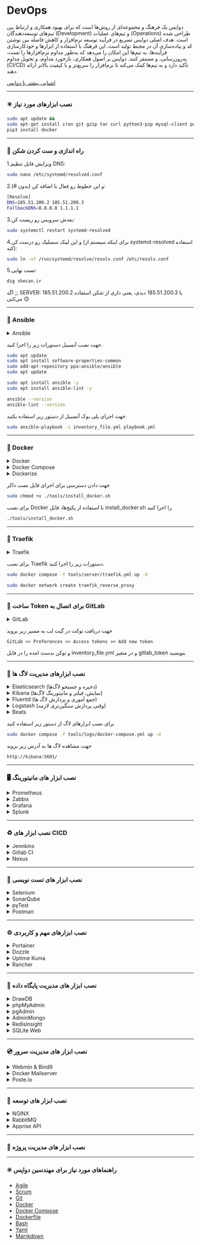 # DevOps
دواپس یک فرهنگ و مجموعه‌ای از روش‌ها است که برای بهبود همکاری و ارتباط بین تیم‌های توسعه‌دهندگان (Development) و تیم‌های عملیات (Operations) طراحی شده است. هدف اصلی دواپس تسریع در فرآیند توسعه نرم‌افزار و کاهش فاصله بین نوشتن کد و پیاده‌سازی آن در محیط تولید است. این فرهنگ با استفاده از ابزارها و خودکارسازی فرآیندها، به تیم‌ها این امکان را می‌دهد که به‌طور مداوم نرم‌افزارها را تست، به‌روزرسانی، و مستقر کنند. دواپس بر اصول همکاری، بازخورد مداوم، و تحویل مداوم (CI/CD) تأکید دارد و به تیم‌ها کمک می‌کند تا نرم‌افزار را سریع‌تر و با کیفیت بالاتر ارائه دهند. 

[اشنایی بیشتر با دواپس](./README-MORE.md)

---

### ✴️ نصب ابزارهای مورد نیاز
```bash
sudo apt update && 
sudo apt-get install cron git gzip tar curl python3-pip mysql-client postgresql-client -y
pip3 install docker
```

---

### 🔅 راه اندازی و ست کردن شکن
1.ویرایش فایل تنظیم DNS:
```bash
sudo nano /etc/systemd/resolved.conf
```
2.و این خطوط رو فعال یا اضافه کن (بدون #):
```bash
[Resolve]
DNS=185.51.200.2 185.51.200.3
FallbackDNS=8.8.8.8 1.1.1.1
```
3.بعدش سرویس رو ریست کن:
```bash
sudo systemctl restart systemd-resolved
```
4.و این لینک سمبلیک رو درست کن (برای اینکه سیستم از systemd-resolved استفاده کنه):
```bash
sudo ln -sf /run/systemd/resolve/resolv.conf /etc/resolv.conf
```
5.تست نهایی:
```bash
dig shecan.ir
```
اگه ;; SERVER: 185.51.200.2 یا 185.51.200.3 دیدی، یعنی داری از شکن استفاده می‌کنی 😊

---

### 🤖 Ansible
<details>
  <summary>Ansible</summary>
  <p>
    آنسیبل یکی از ابزارهای محبوب برای پیاده‌سازی زیرساخت به عنوان کد است که برای اتوماسیون و مدیریت پیکربندی سیستم‌ها و سرورها استفاده می‌شود. این ابزار به‌وسیله‌ی زبان YAML (که به سادگی قابل فهم است) برای تعریف دستورالعمل‌ها و سناریوهای پیکربندی به کار می‌رود و به دلیل سادگی در استفاده و قابلیت مقیاس‌پذیری بالا محبوب است. آنسیبل بدون نیاز به نصب نرم‌افزار خاص روی سرورهای هدف، از طریق SSH به سیستم‌ها متصل می‌شود و عملیات مورد نظر را انجام می‌دهد، این ویژگی باعث می‌شود که آن را برای پروژه‌های کوچک تا بزرگ مناسب و قابل انعطاف کند.  
  </p>
</details>

جهت نصب آنسیبل دستورات زیر را اجرا کنید.
```bash
sudo apt update
sudo apt install software-properties-common
sudo add-apt-repository ppa:ansible/ansible
sudo apt update

sudo apt install ansible -y
sudo apt install ansible-lint -y

ansible --version
ansible-lint --version
```

جهت اجرای پلی بوک آنسیبل از دستور زیر استفاده بکنید.
```bash
sudo ansible-playbook -i inventory_file.yml playbook.yml
```

---

### 🐳 Docker
<details>
  <summary>Docker</summary>
  <p>
    داکر (Docker) یک پلتفرم کانتینرسازی سطح پایین و مبتنی بر فناوری‌های کرنل لینوکس مانند cgroups و namespaces است که امکان اجرای اپلیکیشن‌ها در محیطی ایزوله به‌نام کانتینر را فراهم می‌کند. برخلاف ماشین‌های مجازی، کانتینرها به‌طور مستقیم روی کرنل سیستم‌عامل میزبان اجرا می‌شوند و تنها شامل باینری‌ها و وابستگی‌های مورد نیاز اپلیکیشن هستند، که این موضوع باعث سبک‌تر بودن و مصرف منابع کمتر آن‌ها می‌شود. داکر از یک معماری کلاینت/سرور بهره می‌برد که در آن Docker Engine مسئول ساخت، اجرا و مدیریت کانتینرها است و Docker CLI یا API برای تعامل با آن استفاده می‌شود. همچنین با استفاده از Docker Compose می‌توان چند سرویس را به‌صورت تعریف‌شده در یک فایل YAML مدیریت کرد و با ترکیب آن با ابزارهایی مانند Kubernetes یا Swarm، امکان ارکستراسیون و مقیاس‌پذیری اپلیکیشن‌ها نیز فراهم می‌شود.
  </p>
</details>
<details>
  <summary>Docker Compose</summary>
  <p>
    داکر کامپوز (Docker Compose) یک ابزار متن‌باز است که به شما امکان می‌دهد چندین کانتینر Docker را به‌طور همزمان و به‌صورت هماهنگ مدیریت کنید. این ابزار با استفاده از یک فایل YAML به نام docker-compose.yml، تنظیمات کانتینرهای مختلف را تعریف کرده و آن‌ها را به‌طور خودکار راه‌اندازی می‌کند. Docker Compose برای پروژه‌های پیچیده که به چندین سرویس مختلف نیاز دارند، مانند یک اپلیکیشن وب که نیاز به پایگاه‌داده، کش، و سرویس‌های مختلف دارد، بسیار مفید است. به جای اجرای هر کانتینر به‌طور دستی، Docker Compose به شما این امکان را می‌دهد که تمام سرویس‌ها را با یک دستور ساده (docker-compose up) شروع، متوقف و مدیریت کنید. این ابزار به‌ویژه در فرآیند توسعه، تست و استقرار اپلیکیشن‌های مبتنی بر میکروسرویس‌ها یا چندین سرویس مختلف کاربرد دارد و فرایندهای خودکارسازی را تسهیل می‌کند.
  </p>
</details>
<details>
  <summary>Dockerize</summary>
  <p>
    داکرایز (Dockerize) به فرآیند تبدیل یک اپلیکیشن یا سرویس به یک کانتینر Docker گفته می‌شود، به‌طوری که اپلیکیشن می‌تواند به‌راحتی در هر محیطی اجرا شود، بدون توجه به پیکربندی یا وابستگی‌های سیستم عامل میزبان. این فرآیند شامل ایجاد یک فایل Dockerfile است که تمامی مراحل مورد نیاز برای ساخت کانتینر، از جمله نصب وابستگی‌ها، پیکربندی محیط و کپی کردن کدهای اپلیکیشن به داخل کانتینر را تعریف می‌کند. با Dockerize کردن اپلیکیشن‌ها، توسعه‌دهندگان می‌توانند محیط‌های پایدار و قابل پیش‌بینی برای اجرا و تست ایجاد کنند و از مشکلات مرتبط با تفاوت‌های سیستم‌عاملی جلوگیری کنند. این فرآیند در پروژه‌های مختلف، به‌ویژه در پروژه‌های چندسرویس و میکروسرویس‌ها، بسیار مهم است زیرا باعث تسهیل در استقرار، مقیاس‌پذیری و حمل‌پذیری اپلیکیشن‌ها می‌شود.
  </p>
</details>

جهت دادن دسترسی برای اجرای فایل نصب داکر
```bash
sudo chmod +x ./tools/install_docker.sh 
```

برای نصب Docker با استفاده از پکیج‌ها، فایل install_docker.sh را اجرا کنید.
```bash
./tools/install_docker.sh 
```

---

### 🚦 Traefik
<details>
  <summary>Traefik</summary>
  <p>
    یک پروکسی معکوس (reverse proxy) و لود بالانسر مدرن و قدرتمند است که به‌طور ویژه برای محیط‌های داینامیک مانند Docker، Kubernetes، و سایر پلتفرم‌های ابری طراحی شده است. یکی از ویژگی‌های برجسته Traefik، توانایی کشف خودکار سرویس‌ها (Service Discovery) از طریق برقراری ارتباط با API پلتفرم‌های زیرساختی است؛ به این معنی که به محض اضافه یا حذف شدن یک سرویس، تنظیمات مربوط به روتینگ به‌صورت خودکار به‌روزرسانی می‌شود. Traefik از پروتکل‌های HTTP، HTTPS، TCP و حتی gRPC پشتیبانی می‌کند و به‌راحتی می‌تواند گواهی‌های TLS را به‌صورت خودکار از طریق Let’s Encrypt مدیریت کند. این ابزار به‌خاطر پیکربندی ساده، داشبورد گرافیکی کاربرپسند، و قابلیت ادغام با ابزارهایی مانند Docker Compose و Helm، در بین توسعه‌دهندگان و تیم‌های DevOps بسیار محبوب است.  
  </p>

  ![Traefik](img/traefik.png)
</details>

برای نصب Traefik دستورات زیر را اجرا کنید.
```bash
sudo docker compose -f tools/server/traefik.yml up -d

sudo docker network create traefik_reverse_proxy
```

---

### 🦊 ساخت Token برای اتصال به GitLab
<details>
  <summary>GitLab</summary>
  <p>
    گیت لب (GitLab) یک پلتفرم یکپارچه برای مدیریت چرخه عمر توسعه نرم‌افزار است که امکاناتی مانند کنترل نسخه (با استفاده از Git)، مدیریت مخزن کد، ردیابی مسائل (Issues)، و همچنین ابزارهای CI/CD را در یک محیط واحد ارائه می‌دهد. GitLab به تیم‌های توسعه اجازه می‌دهد تا به‌صورت متمرکز و هماهنگ روی پروژه‌ها کار کنند، کدها را بررسی و ادغام کنند، فرآیندهای تست و استقرار را خودکارسازی کنند، و امنیت و کیفیت کد را بهبود ببخشند. این پلتفرم در دو نسخه رایگان و تجاری عرضه می‌شود و هم به‌صورت SaaS (روی سرورهای GitLab) و هم به‌صورت Self-hosted (روی سرور خودتان) قابل استفاده است. GitLab با قابلیت‌هایی مانند Merge Request، Pipeline، مدیریت دسترسی، مانیتورینگ و DevSecOps، به یکی از محبوب‌ترین ابزارهای DevOps در سازمان‌های کوچک و بزرگ تبدیل شده است.
  </p>
</details>

جهت دریافت توکت در گیت لب به مسیر زیر بروید
```
GitLab >> Preferences >> Access tokens >> Add new token
```
و توکن بدست امده را در فایل inventory_file.yml و در متغیر gitlab_token بنویسید

---

### 📑 نصب ابزارهای مدیریت لاگ ها
<details>
  <summary>Elasticsearch (ذخیره و جستجو لاگ‌ها)</summary>
  <p>
    الستیک‌سرچ (Elasticsearch) یک موتور جستجوی متن‌باز و توزیع‌شده است که برای جستجوی سریع، ذخیره‌سازی و تحلیل بلادرنگ داده‌های ساختاریافته و نیمه‌ساختاریافته طراحی شده است. این ابزار بر پایه‌ی کتابخانه‌ی Apache Lucene ساخته شده و امکان جستجوهای پیچیده و تحلیلی را با سرعت و دقت بالا فراهم می‌کند. Elasticsearch به‌صورت افقی مقیاس‌پذیر است و می‌تواند داده‌ها را بین چندین نود در یک کلاستر تقسیم کند. از ویژگی‌های برجسته‌ی آن می‌توان به جستجوی تمام‌متن، پشتیبانی از فیلترهای پیچیده، تجمیع داده‌ها (Aggregation)، و APIهای RESTful اشاره کرد. این موتور معمولاً در سامانه‌هایی به‌کار می‌رود که نیاز به جستجوی بلادرنگ، تحلیل لاگ‌ها، مانیتورینگ و تحلیل داده‌های بزرگ دارند.
  </p>
</details>
<details>
  <summary>Kibana (نمایش، فیلتر و مانیتورینگ لاگ‌ها)</summary>
  <p>
    کیبانا (Kibana) یک ابزار متن‌باز برای مصورسازی و تحلیل داده‌هایی است که در Elasticsearch ذخیره شده‌اند. این ابزار رابط کاربری گرافیکی قدرتمندی فراهم می‌کند که کاربران از طریق آن می‌توانند داده‌ها را جستجو، فیلتر و به صورت نمودارها، جداول و داشبوردهای تعاملی نمایش دهند. Kibana به‌ویژه برای مانیتورینگ سیستم‌ها، تحلیل لاگ‌ها و ساخت داشبوردهای بلادرنگ کاربرد دارد. یکی از ویژگی‌های مهم Kibana، سادگی در استفاده و امکان پیکربندی بدون نیاز به کدنویسی است، که آن را به ابزاری محبوب برای توسعه‌دهندگان، مدیران سیستم و تحلیل‌گران داده تبدیل کرده است.
  </p>
</details>
<details>
  <summary>Fluentd (جمع آموری و پردازش لاگ ها)</summary>
  <p>
    فلوئنت (Fluentd) یک جمع‌آورنده‌ی لاگ متن‌باز و قدرتمند است که برای جمع‌آوری، انتقال و تبدیل داده‌های لاگ از منابع مختلف به مقاصد گوناگون طراحی شده است. این ابزار با معماری پلاگینی خود، امکان اتصال به بیش از 500 ورودی، خروجی و فیلتر را فراهم می‌کند، از جمله منابعی مانند فایل‌های لاگ، دیتابیس‌ها، و میکروسرویس‌ها، و مقصدهایی مانند Elasticsearch، Amazon S3، Kafka و دیگر سیستم‌های مانیتورینگ و ذخیره‌سازی. Fluentd داده‌ها را به صورت JSON پردازش می‌کند و قابلیت فیلتر، تغییر فرمت و برچسب‌گذاری آن‌ها را دارد. این ابزار به خاطر پایداری بالا، مقیاس‌پذیری افقی و توانایی در تجمیع لاگ‌های توزیع‌شده، در محیط‌های پیچیده و مبتنی بر میکروسرویس بسیار پرکاربرد است.
  </p>
</details>
<details>
  <summary>Logstash (وقتی پردازش سنگین‌تری لازمه)</summary>
  <p>
    لاگ استش (Logstash) یک ابزار متن‌باز برای پردازش و انتقال داده‌ها است که به‌طور خاص برای جمع‌آوری، فیلتر کردن، تبدیل و ارسال لاگ‌ها و رویدادهای سیستمی طراحی شده است. این ابزار داده‌ها را از منابع مختلف مانند فایل‌ها، پایگاه‌های داده، سیستم‌های پیام‌رسان و سرویس‌های ابری دریافت می‌کند و با استفاده از سیستم پلاگین‌محور خود آن‌ها را به شکل دلخواه تبدیل کرده و به مقصدهایی مانند Elasticsearch یا سایر سیستم‌های ذخیره‌سازی ارسال می‌کند. Logstash قابلیت پردازش هم‌زمان داده‌های ساختاریافته و نیمه‌ساختاریافته را دارد و می‌تواند داده‌ها را قبل از ارسال غنی‌سازی کرده یا فیلترهای پیچیده روی آن‌ها اعمال کند. به دلیل انعطاف‌پذیری بالا و توانایی مدیریت حجم بالای داده، Logstash به یکی از اجزای کلیدی در سامانه‌های تحلیل لاگ و مانیتورینگ تبدیل شده است.
  </p>
</details>
<details>
  <summary>Beats</summary>
  بیتس (Beats) مجموعه‌ای از ابزارهای سبک‌وزن و متن‌باز هستند که برای جمع‌آوری و ارسال داده‌ها از سرورها و سیستم‌ها به Logstash یا Elasticsearch طراحی شده‌اند. هر Beat برای نوع خاصی از داده تخصص دارد؛ برای مثال:

  - **Filebeat** (جمع‌آوری لاگ‌های مانند Apache/nginx logs، PHP error logs, ...)  
  - **Metricbeat** (جمع‌آوری متریک‌های سیستم و پایگاه داده مانند CPU، RAM، query load, ...)  
  - **Packetbeat** (ضبط و تحلیل ترافیک لایه شبکه و اپلیکیشن مانند HTTP, MySQL, DNS, ... ) 
  - **Heartbeat** (برای بررسی در دسترس بودن سرویس‌ها)  
  - **Auditbeat** (برای نظارت بر فعالیت‌های امنیتی و فایل‌ها)

  Beats به گونه‌ای طراحی شده‌اند که سبک و بهینه باشند و روی سرورهای لبه (edge) نصب شوند، تا داده‌ها را در لحظه جمع‌آوری کرده و با کمترین سربار به سیستم مرکزی ارسال کنند. این ابزارها معمولاً به عنوان اولین لایه در زنجیره‌ی ELK استفاده می‌شوند و نقش کلیدی در مانیتورینگ و تحلیل بلادرنگ داده‌ها دارند.

</details>

برای نصب ابزارهای لاگ از دستور زیر استفاده کنید
```bash
sudo docker compose -f tools/logs/docker-compose.yml up -d
```

جهت مشاهده لاگ ها به آدرس زیر بروید
```
http://kibana:5601/
```

---

### 🖥️ نصب ابزار های مانیتورینگ
<details>
  <summary>Prometheus</summary>
  <p>
    پرومتئوس (Prometheus) یک سیستم متن‌باز برای مانیتورینگ و جمع‌آوری متریک‌هاست که به‌طور ویژه برای نظارت بر زیرساخت‌های مدرن، به‌ویژه محیط‌های مبتنی بر Kubernetes و میکروسرویس‌ها طراحی شده است. این ابزار از مدل pull استفاده می‌کند و به‌طور دوره‌ای داده‌ها را از سرویس‌ها و اپلیکیشن‌ها جمع‌آوری می‌کند. Prometheus داده‌ها را به‌صورت time-series (سری زمانی) ذخیره می‌کند و زبان پرس‌وجوی قدرتمندی به نام PromQL برای تحلیل این داده‌ها ارائه می‌دهد. از ویژگی‌های مهم آن می‌توان به نصب و راه‌اندازی ساده، ذخیره‌سازی محلی داده‌ها، هشداردهی (alerting) داخلی و یکپارچگی قوی با Grafana برای مصورسازی اشاره کرد. Prometheus به دلیل پایداری بالا، مقیاس‌پذیری و اکوسیستم فعال، یکی از محبوب‌ترین ابزارهای مانیتورینگ در دنیای DevOps و Cloud Native به‌شمار می‌رود.
  </p>

  ![SQLite](img/prometheus.png)

  برای نصب Prometheus دستورات زیر را اجرا کنید.
  ```bash
  sudo docker compose -f tools/monitor/prometheus.yml up -d
  ```
</details>
<details>
  <summary>Zabbix</summary>
  <p>
    زبیکس (Zabbix) یک سیستم مانیتورینگ متن‌باز و قدرتمند است که برای نظارت بر عملکرد و در دسترس بودن سرورها، شبکه‌ها، اپلیکیشن‌ها، و سرویس‌های IT طراحی شده است. این ابزار از مدل جمع‌آوری داده به‌صورت pull و push پشتیبانی می‌کند و می‌تواند داده‌ها را از طریق Agent، SNMP، IPMI، یا حتی با اجرای اسکریپت‌ها دریافت کند. Zabbix امکان مانیتورینگ بلادرنگ، تحلیل داده‌های تاریخی، پیکربندی آستانه‌ها (thresholds) و هشداردهی هوشمند از طریق ایمیل، پیامک یا سایر کانال‌ها را فراهم می‌سازد. همچنین دارای رابط گرافیکی تحت وب برای مدیریت، مشاهده نمودارها و ساخت داشبوردهای سفارشی است. به دلیل پایداری بالا، امکانات گسترده و جامعه‌ی کاربری فعال، Zabbix در بسیاری از سازمان‌ها برای مانیتورینگ زیرساخت‌های گسترده مورد استفاده قرار می‌گیرد.
  </p>

  ![SQLite](img/zabbix.png)

  برای نصب Zabbix دستورات زیر را اجرا کنید.
  ```bash
  sudo docker compose -f tools/monitor/zabbix.yml up -d
  ```
</details>
<details>
  <summary>Grafana</summary>
  <p>
    گرافانا (Grafana) یک ابزار متن‌باز و قدرتمند برای مصورسازی داده‌ها و ساخت داشبوردهای تعاملی است که به‌طور گسترده در مانیتورینگ و تحلیل داده‌های سری زمانی (time-series) مورد استفاده قرار می‌گیرد. این ابزار قابلیت اتصال به منابع داده‌ی متنوعی مانند Prometheus، InfluxDB، Elasticsearch، Graphite، MySQL و بسیاری دیگر را دارد. Grafana به کاربران اجازه می‌دهد تا با استفاده از نمودارها، جداول و پنل‌های متنوع، داده‌ها را به صورت بصری نمایش دهند و به آسانی وضعیت سیستم‌ها و سرویس‌ها را رصد کنند. همچنین از قابلیت‌هایی مانند هشداردهی (Alerting)، به اشتراک‌گذاری داشبوردها، احراز هویت چندلایه و افزونه‌های متعدد پشتیبانی می‌کند. به‌دلیل رابط کاربری جذاب و قابلیت‌های پیشرفته، Grafana به یکی از محبوب‌ترین ابزارهای مصورسازی داده در دنیای DevOps و مانیتورینگ تبدیل شده است.
  </p>

  ![SQLite](img/grafana.png)

  برای نصب Grafana دستورات زیر را اجرا کنید.
  ```bash
  sudo docker compose -f tools/monitor/grafana.yml up -d
  ```
</details>
<details>
  <summary>Splunk</summary>
  <p>
    اسپلانک (Splunk) یک پلتفرم قدرتمند و تجاری برای جمع‌آوری، جستجو، تحلیل و مصورسازی داده‌های ماشینی (Machine Data) است که از منابع مختلفی مانند لاگ فایل‌ها، رویدادهای سیستم، اپلیکیشن‌ها، دستگاه‌های شبکه و سنسورها دریافت می‌شود. Splunk با استفاده از فناوری جستجوی پیشرفته و شاخص‌گذاری داده‌ها، امکان تحلیل بلادرنگ، کشف الگوها، شناسایی ناهنجاری‌ها و تولید گزارش‌های سفارشی را فراهم می‌کند. این پلتفرم از رابط کاربری گرافیکی پیشرفته، داشبوردهای تعاملی، قابلیت‌های هشداردهی (alerting) و ابزارهای امنیتی و مدیریتی قدرتمند پشتیبانی می‌کند. Splunk معمولاً در حوزه‌های مانیتورینگ IT، امنیت (SIEM)، تحلیل لاگ‌ها و عملیات تجاری استفاده می‌شود و به دلیل مقیاس‌پذیری بالا و امکانات گسترده، در سازمان‌های بزرگ و حساس به داده بسیار محبوب است.
  </p>

  ![SQLite](img/splunk.png)

  برای نصب Splunk دستورات زیر را اجرا کنید.
  ```bash
  sudo docker compose -f tools/monitor/splunk.yml up -d
  ```
</details>

---

### ♻️ نصب ابزار های CICD
<details>
  <summary>Jennkins</summary>
  <p>
    جنکینز (Jenkins) یک ابزار متن‌باز و محبوب برای اتوماسیون فرآیندهای توسعه نرم‌افزار است که به‌ویژه در زمینه CI/CD (Continuous Integration/Continuous Delivery) کاربرد دارد. Jenkins به تیم‌های توسعه کمک می‌کند تا فرایندهای ساخت، آزمایش و استقرار نرم‌افزار را به‌طور خودکار و پیوسته انجام دهند. این ابزار با استفاده از پلاگین‌های متعدد می‌تواند با انواع سیستم‌ها و فناوری‌ها ارتباط برقرار کند و قابلیت‌هایی مانند اجرای تست‌ها، ساخت بسته‌های نرم‌افزاری، استقرار به محیط‌های مختلف و نظارت بر فرآیندها را فراهم کند. Jenkins همچنین از رابط کاربری تحت وب، داشبوردهای قابل تنظیم، و سیستم‌های هشداردهی برای پیگیری وضعیت اجرای فرآیندها پشتیبانی می‌کند. این ابزار به دلیل سادگی استفاده، مقیاس‌پذیری بالا و اکوسیستم فعال پلاگین‌ها، در بسیاری از پروژه‌های نرم‌افزاری و در محیط‌های DevOps به‌طور گسترده‌ای استفاده می‌شود.
  </p>
</details>
<details>
  <summary>Gitlab CI</summary>
  <p>
    GitLab CI (Continuous Integration) بخشی از GitLab است که به‌طور کامل برای خودکارسازی فرآیندهای توسعه نرم‌افزار طراحی شده و قابلیت‌هایی مانند Continuous Integration (CI) و Continuous Delivery (CD) را فراهم می‌کند. با استفاده از GitLab CI، تیم‌های توسعه می‌توانند به‌طور خودکار کد را از مخزن Git دریافت کرده، آن را بسازند، تست کنند و به محیط‌های مختلف استقرار دهند. این ابزار به شما اجازه می‌دهد تا از طریق فایل‌های پیکربندی YAML به‌نام .gitlab-ci.yml، گردش کارهای CI/CD را تعریف کنید. GitLab CI شامل ویژگی‌هایی مانند تست خودکار، ساخت خودکار، و استقرار خودکار است که به توسعه‌دهندگان کمک می‌کند تا خطاها را زودتر شناسایی کرده و سریع‌تر به نسخه‌های جدید نرم‌افزار برسند. GitLab CI همچنین با پلتفرم‌های مختلف، مانند Docker، Kubernetes و سایر ابزارهای DevOps یکپارچه می‌شود و امکان کنترل و مدیریت کامل فرآیندهای CI/CD را فراهم می‌آورد.
  </p>
</details>
<details>
  <summary>Nexus</summary>
  <p>
    Nexus یک مخزن (repository manager) متن‌باز است که به‌ویژه برای مدیریت، ذخیره‌سازی و توزیع بسته‌های نرم‌افزاری، کتابخانه‌ها و وابستگی‌ها در پروژه‌های نرم‌افزاری استفاده می‌شود. Nexus از انواع مختلفی از مخازن پشتیبانی می‌کند، از جمله مخازن Maven، Docker، npm، NuGet و بسیاری دیگر. این ابزار به تیم‌های توسعه کمک می‌کند تا وابستگی‌های نرم‌افزاری خود را به‌طور مرکزی مدیریت کنند و فرآیندهای ساخت و استقرار را بهینه سازند.
    یکی از ویژگی‌های برجسته Nexus این است که امکان مدیریت مخازن داخلی و خارجی را به‌طور همزمان فراهم می‌کند. به‌عنوان مثال، می‌توان از Nexus برای ذخیره‌سازی وابستگی‌های داخلی (مانند کتابخانه‌های اختصاصی پروژه) و همچنین برای کش کردن بسته‌های نرم‌افزاری از مخازن عمومی (مانند Maven Central) استفاده کرد. Nexus همچنین قابلیت‌هایی برای نظارت بر کیفیت بسته‌ها، تنظیم مجوزها و کنترل دسترسی، و پشتیبانی از قابلیت‌های CI/CD در فرآیندهای توسعه دارد. این ابزار در بسیاری از تیم‌های DevOps و توسعه نرم‌افزار برای بهبود و تسریع فرآیندهای انتشار بسته‌ها و نرم‌افزارها مورد استفاده قرار می‌گیرد.
  </p>
</details>

---

### 📜 نصب ابزار های تست نویسی
<details>
  <summary>Selenium</summary>
  <p>
    Selenium یک ابزار متن‌باز برای خودکارسازی مرورگرهای وب است که به‌ویژه برای تست خودکار وب‌سایت‌ها و اپلیکیشن‌های وب طراحی شده است. این ابزار به توسعه‌دهندگان امکان می‌دهد تا سناریوهای تستی را برای شبیه‌سازی تعاملات کاربر با وب‌سایت‌ها، مانند کلیک کردن، پر کردن فرم‌ها و پیمایش صفحات، به‌طور خودکار اجرا کنند. Selenium از طریق WebDriver، API اصلی خود، به‌طور مستقیم با مرورگرها تعامل می‌کند و از زبان‌های برنامه‌نویسی مختلف مانند Java، Python، C# و JavaScript پشتیبانی می‌کند. همچنین، Selenium شامل ابزارهایی مانند Selenium IDE برای ضبط و پخش تست‌ها بدون نیاز به کدنویسی و Selenium Grid برای اجرای تست‌ها به‌صورت موازی بر روی چندین مرورگر و سیستم است. این ابزار به دلیل انعطاف‌پذیری بالا و پشتیبانی از مرورگرهای مختلف، به یکی از محبوب‌ترین گزینه‌ها برای تست خودکار وب‌سایت‌ها تبدیل شده است.
  </p>
</details>
<details>
  <summary>SonarQube</summary>
  <p>
    SonarQube یک پلتفرم متن‌باز برای بررسی کیفیت کد و تحلیل استاتیک است که به تیم‌های توسعه کمک می‌کند تا مشکلات کیفیت کد، آسیب‌پذیری‌های امنیتی، خطاهای بالقوه و مسائل مربوط به خوانایی و پیچیدگی کد را شناسایی کنند. این ابزار به‌طور خودکار کدهای منبع را آنالیز کرده و گزارشی جامع از وضعیت کیفیت کد تولید می‌کند، شامل امتیاز کیفیت، هشدارها و توصیه‌های اصلاحی.
    SonarQube از انواع زبان‌های برنامه‌نویسی مختلف مانند Java، JavaScript، Python، C/C++، PHP و غیره پشتیبانی می‌کند و می‌تواند به‌طور مداوم در فرآیندهای CI/CD گنجانده شود. این پلتفرم به‌طور ویژه در محیط‌های توسعه تیمی مفید است، زیرا قادر است کدهای جدید را با استانداردهای پروژه مقایسه کرده و نقاط ضعف را قبل از ادغام در مخزن مرکزی شناسایی کند.
    یکی از ویژگی‌های برجسته SonarQube، داشبوردهای گرافیکی آن است که به کاربران این امکان را می‌دهد تا به‌صورت بصری مشکلات مختلف کیفیت کد را رصد کنند. همچنین، SonarQube از قابلیت‌هایی مانند هشداردهی (alerting)، نظارت بر روند بهبود کیفیت کد و پشتیبانی از قوانین سفارشی برای تحلیل کدها برخوردار است.
  </p>
</details>
<details>
  <summary>pyTest</summary>
  <p>
    pytest یک فریم‌ورک تست‌نویسی قدرتمند و متن‌باز برای زبان Python است که نوشتن و اجرای تست‌های خودکار را ساده و مقیاس‌پذیر می‌کند. این ابزار از تست‌های واحد (unit tests) و ادغام (integration tests) پشتیبانی کرده و با استفاده از سینتکس ساده و قابل‌فهم، به توسعه‌دهندگان امکان نوشتن تست‌هایی تمیز و کارا را می‌دهد. ویژگی‌هایی مانند گزارش‌دهی دقیق، پشتیبانی از پلاگین‌های مختلف برای افزودن قابلیت‌هایی همچون گزارش‌گیری HTML یا اجرای تست‌ها به‌صورت موازی، و امکان مدیریت آسان شرایط آزمایشی با استفاده از "fixtures" باعث شده pytest یکی از محبوب‌ترین فریم‌ورک‌ها در جامعه Python برای تست خودکار باشد.
  </p>
</details>
<details>
  <summary>Postman</summary>
  <p>
    Postman یک ابزار قدرتمند برای تست و توسعه API است که به توسعه‌دهندگان این امکان را می‌دهد تا درخواست‌های HTTP(S) را به سرورها ارسال کرده و پاسخ‌های آن‌ها را بررسی کنند. Postman از قابلیت‌هایی همچون ارسال درخواست‌های GET، POST، PUT، DELETE و سایر انواع HTTP پشتیبانی می‌کند و می‌تواند داده‌ها را در قالب JSON، XML، فرم و سایر فرمت‌ها ارسال و دریافت کند. این ابزار به کاربران امکان می‌دهد تا مجموعه‌ای از درخواست‌ها را گروه‌بندی کرده و به‌صورت مجموعه‌های تست خودکار (collections) ذخیره کنند. همچنین، Postman از قابلیت‌های پیشرفته‌ای مانند نوشتن اسکریپت‌های تست، شبیه‌سازی محیط‌های مختلف (environments)، ارسال درخواست‌های پیچیده با هدرها، پارامترهای URL و توکن‌ها، و حتی ایجاد مستندات خودکار برای API ها پشتیبانی می‌کند. به‌دلیل رابط کاربری ساده و امکانات گسترده، Postman به یکی از محبوب‌ترین ابزارهای تست و توسعه API در میان توسعه‌دهندگان تبدیل شده است.
  </p>
</details>

---

### ⚙️ نصب ابزارهای مهم و کاربردی
<details>
  <summary>Portainer</summary>
  <p>
    Portainer یک ابزار مدیریت و نظارت قدرتمند و ساده برای Docker و Kubernetes است که از طریق یک رابط کاربری وب، امکان مدیریت کانتینرها، ایماژها، شبکه‌ها، و حجم‌های Docker را فراهم می‌کند. این ابزار به کاربران این امکان را می‌دهد تا بدون نیاز به دستورات پیچیده CLI، به راحتی محیط‌های Docker خود را مدیریت کنند. Portainer می‌تواند در محیط‌های کوچک تا بزرگ با چندین گره به‌طور مؤثر اجرا شود و ویژگی‌هایی نظیر مشاهده لاگ‌ها، بررسی وضعیت کانتینرها، مدیریت ایماژها، و تنظیمات شبکه را ارائه می‌دهد. همچنین از قابلیت‌هایی مثل تخصیص منابع، تنظیم مجوزهای دسترسی، و پیاده‌سازی سیاست‌های امنیتی پشتیبانی می‌کند که آن را به ابزاری محبوب برای تیم‌های DevOps و توسعه‌دهندگان تبدیل کرده است.
  </p>

  ![Portainer](img/portainer.png)

  برای نصب Portainer دستورات زیر را اجرا کنید.
  ```bash
  sudo docker compose -f tools/tools/portainer.yml up -d
  ```
</details>
<details>
  <summary>Dozzle</summary>
  <p>
    Dozzle یک ابزار ساده و سبک برای مشاهده لاگ‌های Docker به‌صورت real-time است. این ابزار به‌طور خاص برای افرادی طراحی شده است که نیاز دارند تا لاگ‌های کانتینرهای Docker را به راحتی از طریق یک رابط کاربری وب مشاهده کنند. Dozzle به‌طور مستقیم به Docker متصل می‌شود و لاگ‌های کانتینرها را به صورت زنده (live) نمایش می‌دهد. همچنین این ابزار به شما امکان فیلتر کردن لاگ‌ها بر اساس کانتینرها را می‌دهد و همچنین می‌توانید خروجی‌های لاگ را به صورت پیوسته و بدون نیاز به refresh دستی مشاهده کنید. Dozzle یک رابط کاربری ساده و کاربرپسند دارد و برای کسانی که نمی‌خواهند از ابزارهای پیچیده‌تر مانند Grafana یا ELK Stack برای مشاهده لاگ‌ها استفاده کنند، گزینه مناسبی است. Dozzle می‌تواند از طریق Docker Compose یا به‌صورت یک کانتینر مستقل راه‌اندازی شود و با حداقل تنظیمات قابل استفاده است.
  </p>

  ![Dozzle](img/dozzle.png)

  برای نصب Dozzle دستورات زیر را اجرا کنید.
  ```bash
  sudo docker compose -f tools/tools/dozzle.yml up -d
  ```
</details>
<details>
  <summary>Uptime Kuma</summary>
  <p>
    Uptime Kuma یک ابزار متن‌باز و رایگان برای نظارت بر وضعیت سرویس‌ها و وب‌سایت‌ها است که به‌صورت خودکار در زمان‌های مختلف وضعیت دسترسی و عملکرد سرورها را بررسی می‌کند. این ابزار با رابط کاربری وب ساده و کاربرپسند، امکان نظارت بر سرویس‌ها را از طریق روش‌های مختلف نظیر HTTP(S), TCP, ICMP (ping) و حتی WebSocket فراهم می‌کند. Uptime Kuma به‌راحتی نصب و راه‌اندازی می‌شود و می‌تواند به‌صورت محلی یا در سرورهای ابری اجرا شود. از دیگر ویژگی‌های این ابزار می‌توان به اعلان‌ها و هشدارها از طریق ایمیل، Slack، Telegram و سایر روش‌ها اشاره کرد، که به مدیران سیستم اجازه می‌دهد به سرعت از بروز مشکلات مطلع شوند. Uptime Kuma گزینه‌ای ایده‌آل برای نظارت بر سلامت وب‌سایت‌ها و سرویس‌های آنلاین به‌طور مؤثر و آسان است.
  </p>

  ![Uptime Kuma](img/uptime_kuma.png)

  برای نصب Uptime Kuma دستورات زیر را اجرا کنید.
  ```bash
  sudo docker compose -f tools/tools/uptime_kuma.yml up -d
  ```
</details>
<details>
  <summary>Rancher</summary>
  <p>
    Rancher یک پلتفرم مدیریت و اورکستراسیون کانتینر است که به سازمان‌ها کمک می‌کند تا زیرساخت‌های مبتنی بر کانتینر را به راحتی مدیریت کنند. این ابزار به ویژه برای مدیریت کانتینرهای Docker و Kubernetes طراحی شده است و قابلیت‌های گسترده‌ای را برای استقرار، نظارت، مدیریت و مقیاس‌پذیری سرویس‌های مبتنی بر کانتینر فراهم می‌کند.  
    Rancher به عنوان یک رابط کاربری گرافیکی (GUI) و API برای مدیریت کلاسترهای Kubernetes عمل می‌کند و این امکان را فراهم می‌کند که کاربران بدون نیاز به تخصص عمیق در Kubernetes، از امکانات این پلتفرم بهره‌برداری کنند. با Rancher، کاربران می‌توانند کلاسترهای متعدد را از یک داشبورد مرکزی مدیریت کرده و از قابلیت‌هایی همچون مدیریت دسترسی، استقرار خودکار برنامه‌ها، مقیاس‌پذیری خودکار، و مانیتورینگ استفاده کنند. همچنین Rancher از قابلیت‌هایی مانند ایمن‌سازی کانتینرها، پشتیبانی از CI/CD، و ایجاد و مدیریت شبکه‌های کانتینر نیز پشتیبانی می‌کند.  
    در مجموع، Rancher ابزاری قدرتمند برای سازمان‌هایی است که می‌خواهند زیرساخت‌های مبتنی بر کانتینر خود را مدیریت کنند و به راحتی فرآیندهای پیچیده‌ی اورکستراسیون و استقرار برنامه‌ها را پیاده‌سازی کنند، بدون اینکه نیاز به مدیریت پیچیده‌ی زیرساخت‌های Kubernetes داشته باشند.
  </p>

  ![Rancher](img/rancher.png)

  برای نصب Rancher دستورات زیر را اجرا کنید.
  ```bash
  sudo docker compose -f tools/tools/rancher.yml up -d
  ```
</details>

---

### 📀 نصب ابزار های مدیریت پایگاه داده
<details>
  <summary>DrawDB</summary>
  <p>
    DrawDB یک ابزار آنلاین است که برای طراحی و ترسیم دیاگرام‌ها و مدل‌های پایگاه داده (Database) به‌کار می‌رود. این پلتفرم به کاربران کمک می‌کند تا به‌طور بصری ساختار پایگاه داده‌ها را طراحی کرده و ارتباطات بین جداول مختلف را به‌صورت گرافیکی نمایش دهند. کاربران می‌توانند با کشیدن و رها کردن المان‌ها، جداول و روابط بین آنها را به‌سادگی ایجاد کنند و از طریق رابط کاربری ساده و کاربرپسند، نمودارهای موجود را ویرایش کنند. DrawDB به‌ویژه برای طراحان پایگاه داده، توسعه‌دهندگان و تیم‌های فناوری اطلاعات مفید است، زیرا امکان طراحی مدل‌های ERD (Entity Relationship Diagram) و سایر نمودارهای پایگاه داده را به‌طور سریع و کارآمد فراهم می‌آورد.
  </p>

  ![SQLite Web](img/drawdb.png)

  برای نصب DrawDB دستورات زیر را اجرا کنید.
  ```bash
  sudo docker compose -f tools/db/drawdb.yml up -d
  ```
</details>
<details>
  <summary>phpMyAdmin</summary>
  <p>
    phpMyAdmin یک ابزار مدیریت پایگاه داده‌ MySQL و MariaDB است که به‌صورت وب‌پایه عمل می‌کند و به کاربران این امکان را می‌دهد تا پایگاه‌های داده خود را از طریق مرورگر وب مدیریت کنند. این ابزار محبوب و کاربرپسند، به راحتی به شما این امکان را می‌دهد که جداول، رکوردها، کوئری‌ها و دیگر ویژگی‌های پایگاه داده را بدون نیاز به خط فرمان مدیریت کنید. phpMyAdmin امکانات زیادی را فراهم می‌کند، از جمله قابلیت مدیریت کاربران، وارد و صادر کردن داده‌ها، ایجاد و ویرایش جداول، اجرای دستورات SQL و مشاهده گزارش‌های مربوط به پایگاه داده. با رابط کاربری ساده و قابل‌فهم، phpMyAdmin به‌ویژه برای توسعه‌دهندگان و مدیران پایگاه داده‌هایی که با MySQL یا MariaDB کار می‌کنند، ابزاری بسیار مفید و پرکاربرد است. این ابزار به‌راحتی قابل نصب است و از بیشتر سیستم‌های عامل مانند لینوکس، ویندوز و macOS پشتیبانی می‌کند.
  </p>

  ![SQLite Web](img/phpmyadmin.png)

  برای نصب phpMyAdmin دستورات زیر را اجرا کنید.
  ```bash
  sudo docker compose -f tools/db/phpmyadmin.yml up -d
  ```
</details>
<details>
  <summary>pgAdmin</summary>
  <p>
    pgAdmin یک ابزار مدیریت گرافیکی برای پایگاه داده PostgreSQL است که به‌طور گسترده برای نظارت، مدیریت و طراحی پایگاه‌های داده PostgreSQL استفاده می‌شود. این ابزار امکاناتی مانند ایجاد و مدیریت جداول، نمایش داده‌ها، نوشتن و اجرای پرس‌وجوهای SQL، پشتیبان‌گیری و بازیابی داده‌ها، و مدیریت دسترسی‌ها و کاربران را در اختیار مدیران پایگاه داده قرار می‌دهد. pgAdmin از یک رابط کاربری گرافیکی ساده و قدرتمند بهره می‌برد که به کاربران این امکان را می‌دهد تا به راحتی با پایگاه داده PostgreSQL تعامل داشته باشند. علاوه بر نسخه دسکتاپ، pgAdmin نسخه وب نیز دارد که می‌تواند از هر مرورگری به پایگاه داده متصل شود. این ابزار به‌ویژه برای توسعه‌دهندگان، مدیران سیستم و پایگاه داده‌ها که نیاز به یک ابزار کاربرپسند و کاربردی برای مدیریت پایگاه‌های داده PostgreSQL دارند، بسیار مناسب است.
  </p>

  ![SQLite Web](img/pgadmin.png)

  برای نصب pgAdmin دستورات زیر را اجرا کنید.
  ```bash
  sudo docker compose -f tools/db/pgadmin.yml up -d
  ```
</details>
<details>
  <summary>AdminMongo</summary>
  <p>
    AdminMongo یک ابزار گرافیکی متن‌باز برای مدیریت پایگاه داده MongoDB است که رابط کاربری ساده و کاربردی برای تعامل با این پایگاه داده NoSQL فراهم می‌کند. با استفاده از AdminMongo، کاربران می‌توانند به‌راحتی داده‌ها را مشاهده، ویرایش، جستجو، و مدیریت کنند، بدون اینکه نیازی به استفاده از خط فرمان یا نوشتن دستورات پیچیده MongoDB داشته باشند. این ابزار امکاناتی نظیر مشاهده collections، جستجوی پیشرفته، مدیریت شاخص‌ها، انجام عملیات روی داده‌ها (مانند افزودن، حذف، یا به‌روزرسانی اسناد) و همچنین مدیریت کاربران و دسترسی‌ها را ارائه می‌دهد. AdminMongo به‌ویژه برای توسعه‌دهندگان و مدیران پایگاه داده‌هایی که از MongoDB استفاده می‌کنند، ابزاری مفید است و به آنها کمک می‌کند تا عملکرد سریع‌تری در مدیریت پایگاه داده‌های خود داشته باشند.
  </p>

  ![SQLite Web](img/adminmongo.png)

  برای نصب AdminMongo دستورات زیر را اجرا کنید.
  ```bash
  sudo docker compose -f tools/db/adminmongo.yml up -d
  ```
</details>
<details>
  <summary>RedisInsight</summary>
  <p>
    AdminMongo یک ابزار گرافیکی متن‌باز برای مدیریت پایگاه داده MongoDB است که رابط کاربری ساده و کاربردی برای تعامل با این پایگاه داده NoSQL فراهم می‌کند. با استفاده از AdminMongo، کاربران می‌توانند به‌راحتی داده‌ها را مشاهده، ویرایش، جستجو، و مدیریت کنند، بدون اینکه نیازی به استفاده از خط فرمان یا نوشتن دستورات پیچیده MongoDB داشته باشند. این ابزار امکاناتی نظیر مشاهده collections، جستجوی پیشرفته، مدیریت شاخص‌ها، انجام عملیات روی داده‌ها (مانند افزودن، حذف، یا به‌روزرسانی اسناد) و همچنین مدیریت کاربران و دسترسی‌ها را ارائه می‌دهد. AdminMongo به‌ویژه برای توسعه‌دهندگان و مدیران پایگاه داده‌هایی که از MongoDB استفاده می‌کنند، ابزاری مفید است و به آنها کمک می‌کند تا عملکرد سریع‌تری در مدیریت پایگاه داده‌های خود داشته باشند.
  </p>

  ![SQLite Web](img/adminmongo.png)

  برای نصب RedisInsight دستورات زیر را اجرا کنید.
  ```bash
  sudo docker compose -f tools/db/redisInsight.yml up -d
  ```
</details>
<details>
  <summary>SQLite Web</summary>
  <p>
    SQLite Web یک ابزار ساده و قدرتمند مبتنی بر وب برای مدیریت پایگاه‌های داده SQLite است. این برنامه که به زبان Python و با استفاده از فریمورک Flask توسعه یافته، امکان مشاهده، ویرایش، جستجو و اجرای کوئری روی فایل‌های SQLite را از طریق یک رابط کاربری سبک و کاربرپسند فراهم می‌کند. SQLite Web کاملاً متن‌باز و رایگان است و به راحتی می‌توان آن را روی سرورهای محلی یا از طریق Docker اجرا کرد. این ابزار با پشتیبانی از احراز هویت رمزعبوری و حالت فقط-خواندنی، گزینه‌ای ایده‌آل برای مدیریت سریع و ایمن دیتابیس‌های کوچک و متوسط محسوب می‌شود.
  </p>

  ![SQLite Web](img/sqlite_web.png)

  برای نصب SQLite Web دستورات زیر را اجرا کنید.
  ```bash
  sudo docker compose -f tools/db/sqlite_web.yml up -d
  ```
</details>

---

### 💿 نصب ابزار های مدیریت سرور
<details>
  <summary>Webmin & Bind9</summary>
  <p>
    Webmin یک پنل مدیریتی تحت وب و رایگان برای مدیریت آسان سرورها و سرویس‌های لینوکسی است که امکان پیکربندی سیستم، مدیریت کاربران، مانیتورینگ سرویس‌ها و راه‌اندازی سرویس‌های شبکه‌ای مانند DNS، Apache، MySQL و بسیاری دیگر را از طریق یک رابط کاربری گرافیکی ساده فراهم می‌کند. Bind9 نیز یکی از قدرتمندترین و پرکاربردترین نرم‌افزارهای DNS سرور در دنیاست که برای راه‌اندازی و مدیریت دامنه‌ها، رکوردهای DNS و کنترل ترافیک شبکه استفاده می‌شود. ترکیب Webmin با Bind9 این امکان را می‌دهد که بدون نیاز به ویرایش دستی فایل‌های متنی پیچیده، از طریق یک محیط گرافیکی کاربرپسند، به راحتی DNS سرورهای قدرتمند و امن ایجاد و مدیریت شوند.
  </p>

  ![Webmin & Bind9](img/webmin_bind9.png)

  برای نصب Webmin & Bind9 دستورات زیر را اجرا کنید.
  ```bash
  sudo docker compose -f tools/server/webmin_bind9.yml up -d
  ```
</details>
<details>
  <summary>Docker Mailserver</summary>
  <p>
    Docker Mailserver یک راه‌حل مبتنی بر کانتینر برای راه‌اندازی و مدیریت سرور ایمیل است که به‌راحتی از طریق Docker قابل استقرار است. این پروژه شامل مجموعه‌ای از ابزارها و سرویس‌های مختلف است که برای راه‌اندازی یک سرور ایمیل کامل طراحی شده‌اند، از جمله SMTP، IMAP، POP3 و فیلترهای اسپم. Docker Mailserver شامل ویژگی‌هایی مانند احراز هویت ایمیل، رمزگذاری TLS/SSL، و قابلیت‌های مدیریت ایمیل است. این ابزار به‌ویژه برای افرادی که نیاز به راه‌اندازی یک سرور ایمیل شخصی یا سازمانی دارند، بدون نیاز به پیکربندی پیچیده و نرم‌افزارهای جانبی، بسیار مفید است. با استفاده از Docker، این سرور ایمیل به‌راحتی قابل مدیریت، مقیاس‌پذیر و قابل حمل است، و می‌توان آن را در هر محیطی که از Docker پشتیبانی می‌کند اجرا کرد.
  </p>

  ![Docker Mailserver](img/docker_mailserver.png)

  برای نصب Docker Mailserver دستورات زیر را اجرا کنید.
  ```bash
  sudo docker compose -f tools/server/docker_mailserver.yml up -d
  ```
</details>
<details>
  <summary>Poste.io</summary>
  <p>
    Poste.io یک سرویس ایمیل متن‌باز و خودمیزبان است که به کاربران امکان می‌دهد تا سرور ایمیل خود را به راحتی با استفاده از Docker راه‌اندازی و مدیریت کنند. این سرویس شامل تمام امکانات مورد نیاز برای یک سرویس ایمیل حرفه‌ای است، از جمله پشتیبانی از پروتکل‌های SMTP، IMAP و POP3، وب‌میل (Webmail)، فیلتر اسپم، و احراز هویت دو مرحله‌ای. Poste.io به‌طور خاص برای کسانی طراحی شده است که به دنبال راه‌اندازی سرور ایمیل خود هستند و می‌خواهند کنترل کاملی بر داده‌های خود داشته باشند. این ابزار به دلیل نصب ساده و قابلیت پیکربندی آسان، برای استفاده در محیط‌های شخصی و سازمانی ایده‌آل است.
  </p>

  ![Poste.io](img/poste_io.png)

  برای نصب Poste.io دستورات زیر را اجرا کنید.
  ```bash
  sudo docker compose -f tools/server/poste_io.yml up -d
  ```
</details>

---

### 📝 نصب ابزار های توسعه
<details>
  <summary>NGINX</summary>
  <p>
    استفاده از NGINX برای میزبانی سایت‌های استاتیک یک انتخاب محبوب و کارآمد است. NGINX به عنوان یک وب سرور با عملکرد بالا و مصرف منابع پایین، برای سرویس‌دهی سریع به فایل‌های استاتیک مانند HTML، CSS، JavaScript و تصاویر ایده‌آل است. این سرور قادر است تعداد زیادی درخواست همزمان را پردازش کرده و بار زیادی را به راحتی مدیریت کند. به‌طور معمول، در وب‌سایت‌های استاتیک، فایل‌های HTML و رسانه‌ها به‌طور مستقیم از سرور NGINX ارسال می‌شوند بدون اینکه پردازش پیچیده‌ای روی سرور انجام شود، که این امر باعث افزایش سرعت و کارایی سایت می‌شود. NGINX همچنین امکاناتی مانند فشرده‌سازی محتوا (gzip)، کشینگ (caching)، و تنظیمات برای بهینه‌سازی عملکرد را فراهم می‌کند. این ویژگی‌ها موجب می‌شود که NGINX یک انتخاب عالی برای سایت‌های استاتیک باشد که نیاز به بارگذاری سریع و مقیاس‌پذیری بالا دارند.
  </p>

  ![SQLite](img/nginx.png)

  برای نصب NGINX دستورات زیر را اجرا کنید.
  ```bash
  sudo docker compose -f tools/dev/nginx.yml up -d
  ```
</details>
<details>
  <summary>RabbitMQ</summary>
  <p>
    RabbitMQ یک سیستم مدیریت صف پیام (Message Broker) متن‌باز است که برای ارسال و دریافت پیام‌ها بین برنامه‌ها و سرویس‌ها به‌طور غیرهمزمان طراحی شده است. این ابزار از پروتکل AMQP (Advanced Message Queuing Protocol) برای ارتباط بین سیستم‌ها استفاده می‌کند و به توسعه‌دهندگان این امکان را می‌دهد تا پیام‌ها را در صف‌های مختلف قرار داده و در زمان مناسب پردازش کنند. RabbitMQ به‌طور گسترده‌ای در معماری‌های میکروسرویس‌ها، پردازش‌های غیرهمزمان، و سیستم‌های توزیع‌شده برای تسهیل ارتباطات میان سرویس‌ها و افزایش مقیاس‌پذیری و قابلیت اطمینان استفاده می‌شود. یکی از ویژگی‌های مهم RabbitMQ، قابلیت پشتیبانی از صف‌های پیام با اولویت، مسیریابی پیشرفته، و تضمین تحویل پیام است که باعث می‌شود در سیستم‌های با ترافیک بالا و پیچیدگی‌های بیشتر نیز به‌خوبی عمل کند.
  </p>

  ![SQLite](img/rabbitmq.png)

  برای نصب RabbitMQ دستورات زیر را اجرا کنید.
  ```bash
  sudo docker compose -f tools/dev/rabbitmq.yml up -d
  ```
  جهت دسترسی به پنل وب با دستورا زیر فعال نمایید
  ```bash 
  docker exec rabbitmq rabbitmq-plugins enable rabbitmq_management
  ```
</details>
<details>
  <summary>Apprise API</summary>
  <p>
    Apprise API یک پلتفرم متن‌باز برای ارسال اعلان‌ها و هشدارهای سیستم است که به کاربران این امکان را می‌دهد تا پیام‌های خود را از طریق سرویس‌های مختلف پیام‌رسانی مانند ایمیل، پیامک، Telegram، Discord، Slack، و بسیاری دیگر ارسال کنند. این API از انواع پروتکل‌ها و سرویس‌ها پشتیبانی می‌کند و به‌طور خاص برای کاربران و توسعه‌دهندگان طراحی شده است تا بتوانند اعلان‌ها و هشدارها را به‌راحتی از طریق یک رابط یکپارچه ارسال کنند.
  </p>

  ![SQLite](img/apprise.png)

  برای نصب Apprise API دستورات زیر را اجرا کنید.
  ```bash
  sudo docker compose -f tools/dev/apprise.yml up -d
  ```
</details>

---

### 📝 نصب ابزار های مدیریت پروژه

---

### ✳️ راهنماهای مورد نیاز برای مهندسین دواپس
* [Agile](/cheatsheet/agile.md)
* [Scrum](/cheatsheet/scrum.md)
* [Git](/cheatsheet/git.md)
* [Docker](/cheatsheet/docker.md)
* [Docker Compose](/cheatsheet/docker-compose.md)
* [Dockerfile](/cheatsheet/dockerfile.md)
* [Bash](/cheatsheet/bash.md)
* [Yaml](/cheatsheet/yaml.md)
* [Marrkdown](/cheatsheet/marrkdown.md)


<!-- 
Terraform

n8n

Consul
Vault

Kubernetes
Portainer
Rancher
kind(+++) / k0s(+++) / k3s(++) / Minikube(+)
-->
